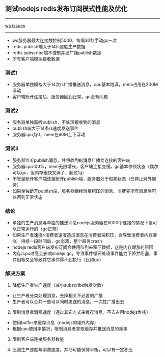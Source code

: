 ## 测试nodejs redis发布订阅模式性能及优化

____
[ws issues](https://github.com/websockets/ws/issues/804)
____


+ ws服务器最大连接数控制5000，每隔30秒手动gc一次
+ redis publish端大于14/s速度生产数据
+ redis subscribe端不控制并发广播publish数据
+ 所有客户端模拟接收数据

### 测试1

+ 服务器单独模拟大于14次/s广播推送消息，cpu基本跑满，mem占用在200M浮动
+ 客户端断开连接后，服务器回到正常，gc没有问题

### 测试2

+ 服务器单独监听publish，不处理接收到的消息
+ publish端大于14条/s速度发送事件
+ 服务器cpu为0，mem在60M上下浮动

### 测试3

+ 服务器监听publish消息，并将收到的消息广播给连接的客户端
+ 服务器cpu100%，mem无限增长，客户端连接变慢，gc基本停顿状态（偶尔可以gc，但内存很快又满了，超过1g）
+ 不管是断开客户端还是断开publish端，服务器处于假死状态（已停止对外服务）
+ 如果单独断开publish端，服务器继续消费积压的消息，消费完所有消息后可以回到正常状态

### 结论

+ 单独的生产消息与单独的推送消息nodejs服务器在5000个连接的情况下是可以正常运行的（gc正常）
+ 如果生产者速度>消费者速度造成消息在消费者端积压，会导致消费者内存暴涨，持续一段时间后，gc崩溃，整个服务crash
+ nodejs redis客户端发布订阅会使用队列来积压数据，这是内存爆涨的原因
+ 内存/cpu过高会影响nodejs gc，导致事件循环处理事件能力下降并阻塞，事件阻塞又会导致其它事件得不到执行（比如gc）

### 解决方案

1. 降低生产者生产速度（减小subscribe触发次数）
+ 让生产者分类处理消息，去掉相关不必要的广播
+ 生产者可以合并一些可以同时发送的消息，一次性广播出去

2. 限制消息者消费速度（通过其它方式来缓存消息，不去占用nodejs堆栈）
+ 使用buffer来缓存消息（nodejs的堆外内存）
+ 根据cpu使用率情况，限制消费者拿取缓存并推送消息的频率

3. 限制客户端连接服务器数量

4. 压测生产速度与消费速度，并尽可能保持平衡，可以有一定积压
